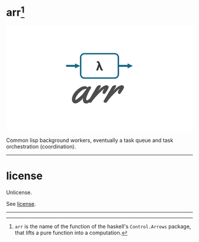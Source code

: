 # arr[^1]

![arr](https://raw.githubusercontent.com/cl-sdk/arr/refs/heads/main/assets/github-banner.png "arr")

Common lisp background workers, eventually a task queue and task orchestration (coordination).

---

# license

Unlicense.

See [license](https://github.com/cl-sdk/arr/blob/main/license).

---

[^1]: `arr` is the name of the function of the haskell's `Control.Arrows` package, that lifts a pure function into a computation.
